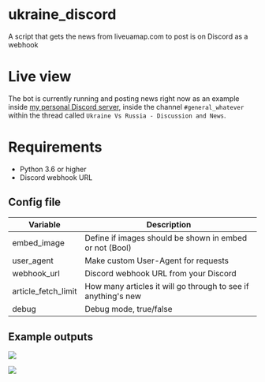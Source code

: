 # ukraine_discord
A script that gets the news from liveuamap.com to post is on Discord as a webhook

# Live view
The bot is currently running and posting news right now as an example inside [my personal Discord server](https://discord.gg/AlexFlipnote), inside the channel `#general_whatever` within the thread called `Ukraine Vs Russia - Discussion and News`.

# Requirements
- Python 3.6 or higher
- Discord webhook URL

## Config file
| Variable | Description |
| --- | --- |
| embed_image | Define if images should be shown in embed or not (Bool) |
| user_agent | Make custom User-Agent for requests |
| webhook_url | Discord webhook URL from your Discord |
| article_fetch_limit | How many articles it will go through to see if anything's new |
| debug | Debug mode, true/false |

## Example outputs
![](https://i.alexflipnote.dev/P1967aY.png)

![](https://i.alexflipnote.dev/4Ty6Yb3.png)
